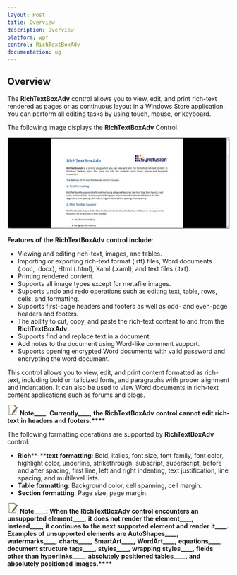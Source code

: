 ```yaml
---
layout: Post
title: Overview
description: Overview
platform: wpf
control: RichTextBoxAdv
documentation: ug
---
```

## Overview

The **RichTextBoxAdv** control allows you to view, edit, and print rich-text rendered as pages or as continuous layout in a Windows Store application. You can perform all editing tasks by using touch, mouse, or keyboard.

The following image displays the **RichTextBoxAdv** Control.

![](Overview_images/Overview_img1.jpeg)


**Features** **of** **the** **RichTextBoxAdv** **control** **include**:

* Viewing and editing rich-text, images, and tables.
* Importing or exporting rich-text format (.rtf) files, Word documents (.doc, .docx), Html (.html), Xaml (.xaml), and text files (.txt).
* Printing rendered content.
* Supports all image types except for metafile images.
* Supports undo and redo operations such as editing text, table, rows, cells, and formatting.
* Supports first-page headers and footers as well as odd- and even-page headers and footers. 
* The ability to cut, copy, and paste the rich-text content to and from the **RichTextBoxAdv**.
* Supports find and replace text in a document.
* Add notes to the document using Word-like comment support.
* Supports opening encrypted Word documents with valid password and encrypting the word document.

This control allows you to view, edit, and print content formatted as rich-text, including bold or italicized fonts, and paragraphs with proper alignment and indentation. It can also be used to view Word documents in rich-text content applications such as forums and blogs.

![](Overview_images/Overview_img2.jpeg)
__**Note**____**:**__ __**Currently**____**,**__ __**the**__ __**RichTextBoxAdv**__ __**control**__ __**cannot**__ __**edit**__ __**rich**____**-**____**text**__ __**in**__ __**headers**__ __**and**__ __**footers**____**.**____****__

The following formatting operations are supported by **RichTextBoxAdv** control:

* **Rich****-****text** **formatting**: Bold, italics, font size, font family, font color, highlight color, underline, strikethrough, subscript, superscript, before and after spacing, first line, left and right indenting, text justification, line spacing, and multilevel lists.
* **Table** **formatting**: Background color, cell spanning, cell margin.
* **Section** **formatting**: Page size, page margin.

![](Overview_images/Overview_img3.jpeg)
__**Note**____**:**__ __**When**__ __**the**__ __**RichTextBoxAdv**__ __**control**__ __**encounters**__ __**an**__ __**unsupported**__ __**element**____**,**__ __**it**__ __**does**__ __**not**__ __**render**__ __**the**__ __**element**____**,**__ __**instead**____**,**__ __**it**__ __**continues**__ __**to**__ __**the**__ __**next**__ __**supported**__ __**element**__ __**and**__ __**render**__ __**it**____**.**__ __**Examples**__ __**of**__ __**unsupported**__ __**elements**__ __**are**__ __**AutoShapes**____**,**__ __**watermarks**____**,**__ __**charts**____**,**__ __**SmartArt**____**,**__ __**WordArt**____**,**__ __**equations**____**,**__ __**document**__ __**structure**__ __**tags**____**,**__ __**styles**____**,**__ __**wrapping**__ __**styles**____**,**__ __**fields**__ __**other**__ __**than**__ __**hyperlinks**____**,**__ __**absolutely**__ __**positioned**__ __**tables**____**,**__ __**and**__ __**absolutely**__ __**positioned**__ __**images**____**.**____****__

